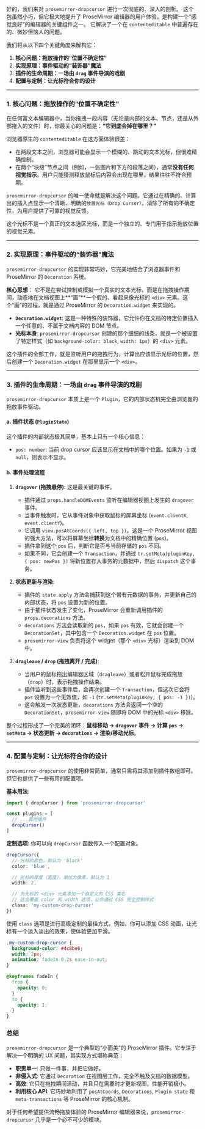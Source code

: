 好的，我们来对 `prosemirror-dropcursor` 进行一次彻底的、深入的剖析。
这个包虽然小巧，但它极大地提升了 ProseMirror 编辑器的用户体验，是构建一个“感觉良好”的编辑器的关键组件之一。
它解决了一个在 `contenteditable` 中普遍存在的、微妙但恼人的问题。

我们将从以下四个关键角度来解构它：

1.  **核心问题：拖放操作的“位置不确定性”**
2.  **实现原理：事件驱动的“装饰器”魔法**
3.  **插件的生命周期：一场由 `drag` 事件导演的戏剧**
4.  **配置与定制：让光标符合你的设计**

---

### 1. 核心问题：拖放操作的“位置不确定性”

在任何富文本编辑器中，当你拖拽一段内容（无论是内部的文本、节点，还是从外部拖入的文件）时，你最关心的问题是：**“它到底会掉在哪里？”**

浏览器原生的 `contenteditable` 在这方面体验很差：

- 在两段文本之间，浏览器可能会显示一个模糊的、跳动的文本光标，但很难精确控制。
- 在两个“块级”节点之间（例如，一张图片和下方的段落之间），通常**没有任何视觉指示**。用户只能猜测释放鼠标后内容会出现在哪里，结果往往不符合预期。

`prosemirror-dropcursor` 的唯一使命就是解决这个问题。它通过在精确的、计算出的插入点显示一个清晰、明确的`放置光标（Drop Cursor）`，消除了所有的不确定性，为用户提供了可靠的视觉反馈。

这个光标不是一个真正的文本选区光标，而是一个独立的、专门用于指示拖放位置的视觉元素。

---

### 2. 实现原理：事件驱动的“装饰器”魔法

`prosemirror-dropcursor` 的实现非常巧妙，它完美地结合了浏览器事件和 ProseMirror 的 `Decoration` 系统。

**核心思想**：
它不是在尝试控制或模拟一个真实的文本光标，而是在拖拽操作期间，动态地在文档视图上**“画”**一个假的、看起来像光标的 `<div>` 元素。这个“画”的过程，就是通过 ProseMirror 的 `Decoration.widget` 来实现的。

- **`Decoration.widget`**: 这是一种特殊的装饰器，它允许你在文档的特定位置插入一个任意的、不属于文档内容的 DOM 节点。
- **光标本身**: `prosemirror-dropcursor` 创建的那个细细的线条，就是一个被设置了特定样式（如 `background-color: black`, `width: 1px`）的 `<div>` 元素。

这个插件的全部工作，就是监听用户的拖拽行为，计算出应该显示光标的位置，然后创建一个 `Decoration.widget` 在那里显示一个 `<div>`。

---

### 3. 插件的生命周期：一场由 `drag` 事件导演的戏剧

`prosemirror-dropcursor` 本质上是一个 `Plugin`，它的内部状态机完全由浏览器的拖放事件驱动。

#### a. 插件状态 (`PluginState`)

这个插件的内部状态极其简单，基本上只有一个核心信息：

- `pos: number`: 当前 drop cursor 应该显示在文档中的哪个位置。如果为 `-1` 或 `null`，则表示不显示。

#### b. 事件处理流程

1.  **`dragover` (拖拽悬停)**: 这是最关键的事件。

    - 插件通过 `props.handleDOMEvents` 监听在编辑器视图上发生的 `dragover` 事件。
    - 当事件触发时，它从事件对象中获取鼠标的屏幕坐标 (`event.clientX`, `event.clientY`)。
    - 它调用 `view.posAtCoords({ left, top })`。这是一个 ProseMirror 视图的强大方法，可以将屏幕坐标**转换**为文档中的精确位置 (`pos`)。
    - 插件拿到这个 `pos` 后，判断它是否与当前存储的 `pos` 不同。
    - 如果不同，它会创建一个 `Transaction`，并通过 `tr.setMeta(pluginKey, { pos: newPos })` 将新位置存入事务的元数据中，然后 `dispatch` 这个事务。

2.  **状态更新与渲染**:

    - 插件的 `state.apply` 方法会捕获到这个带有元数据的事务，并更新自己的内部状态，将 `pos` 设置为新的位置。
    - 由于插件状态发生了变化，ProseMirror 会重新调用插件的 `props.decorations` 方法。
    - `decorations` 方法会读取新的 `pos`，如果 `pos` 有效，它就会创建一个 `DecorationSet`，其中包含一个 `Decoration.widget` 在 `pos` 位置。
    - `prosemirror-view` 负责将这个 widget（那个 `<div>` 光标）渲染到 DOM 中。

3.  **`dragleave` / `drop` (拖拽离开 / 完成)**:
    - 当用户的鼠标拖出编辑器区域（`dragleave`）或者松开鼠标完成拖放（`drop`）时，表示拖拽操作结束。
    - 插件监听到这些事件后，会再次创建一个 `Transaction`，但这次它会将 `pos` 设置为一个无效值，如 `-1` (`tr.setMeta(pluginKey, { pos: -1 })`)。
    - 这会触发一次状态更新，`decorations` 方法会返回一个空的 `DecorationSet`，`prosemirror-view` 随即将 DOM 中的光标 `<div>` 移除。

整个过程形成了一个完美的闭环：**鼠标移动 → `dragover` 事件 → 计算 `pos` → `setMeta` → 状态更新 → `decorations` → 渲染/移动光标**。

---

### 4. 配置与定制：让光标符合你的设计

`prosemirror-dropcursor` 的使用非常简单，通常只需将其添加到插件数组即可。但它也提供了一些有用的配置项。

**基本用法**:

```typescript
import { dropCursor } from 'prosemirror-dropcursor'

const plugins = [
  // ...其他插件
  dropCursor()
]
```

**定制选项**:
你可以向 `dropCursor` 函数传入一个配置对象。

```typescript
dropCursor({
  // 光标的颜色，默认为 'black'
  color: 'blue',

  // 光标的厚度（宽度），单位为像素，默认为 1
  width: 2,

  // 为光标的 <div> 元素添加一个自定义的 CSS 类名
  // 这会覆盖 color 和 width 选项，让你通过 CSS 完全控制样式
  class: 'my-custom-drop-cursor'
})
```

使用 `class` 选项是进行高级定制的最佳方式，例如，你可以添加 CSS 动画，让光标有一个淡入淡出的效果，使体验更加平滑。

```css
.my-custom-drop-cursor {
  background-color: #4c8be6;
  width: 2px;
  animation: fadeIn 0.2s ease-in-out;
}

@keyframes fadeIn {
  from {
    opacity: 0;
  }
  to {
    opacity: 1;
  }
}
```

### 总结

`prosemirror-dropcursor` 是一个典型的“小而美”的 ProseMirror 插件。它专注于解决一个明确的 UX 问题，其实现方式堪称典范：

- **职责单一**: 只做一件事，并把它做好。
- **非侵入式**: 它通过 `Decoration` 在视图层工作，完全不触及文档的数据模型。
- **高效**: 它只在拖拽期间活动，并且只在需要时才更新视图，性能开销极小。
- **利用核心 API**: 它巧妙地利用了 `posAtCoords`, `Decorations`, `Plugin state` 和 `meta-transactions` 等 ProseMirror 的核心机制。

对于任何希望提供流畅拖放体验的 ProseMirror 编辑器来说，`prosemirror-dropcursor` 几乎是一个必不可少的模块。
